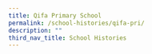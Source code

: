 ```yaml
---
title: Qifa Primary School
permalink: /school-histories/qifa-pri/
description: ""
third_nav_title: School Histories
---
```

